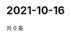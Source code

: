 # 2021-10-16

共 0 条

<!-- BEGIN WEIBO -->
<!-- 最后更新时间 Sat Oct 16 2021 08:42:41 GMT+0800 (China Standard Time) -->

<!-- END WEIBO -->
